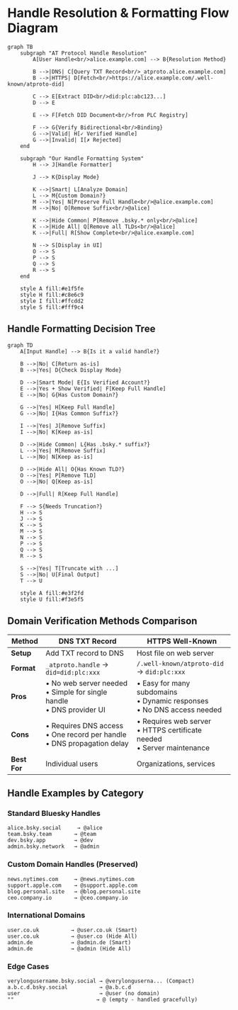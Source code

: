 # Handle Resolution & Formatting Flow Diagram

```mermaid
graph TB
    subgraph "AT Protocol Handle Resolution"
        A[User Handle<br/>alice.example.com] --> B{Resolution Method}
        
        B -->|DNS| C[Query TXT Record<br/>_atproto.alice.example.com]
        B -->|HTTPS| D[Fetch<br/>https://alice.example.com/.well-known/atproto-did]
        
        C --> E[Extract DID<br/>did:plc:abc123...]
        D --> E
        
        E --> F[Fetch DID Document<br/>from PLC Registry]
        
        F --> G{Verify Bidirectional<br/>Binding}
        G -->|Valid| H[✓ Verified Handle]
        G -->|Invalid| I[✗ Rejected]
    end
    
    subgraph "Our Handle Formatting System"
        H --> J[Handle Formatter]
        
        J --> K{Display Mode}
        
        K -->|Smart| L[Analyze Domain]
        L --> M{Custom Domain?}
        M -->|Yes| N[Preserve Full Handle<br/>@alice.example.com]
        M -->|No| O[Remove Suffix<br/>@alice]
        
        K -->|Hide Common| P[Remove .bsky.* only<br/>@alice]
        K -->|Hide All| Q[Remove all TLDs<br/>@alice]
        K -->|Full| R[Show Complete<br/>@alice.example.com]
        
        N --> S[Display in UI]
        O --> S
        P --> S
        Q --> S
        R --> S
    end
    
    style A fill:#e1f5fe
    style H fill:#c8e6c9
    style I fill:#ffcdd2
    style S fill:#fff9c4
```

## Handle Formatting Decision Tree

```mermaid
graph TD
    A[Input Handle] --> B{Is it a valid handle?}
    
    B -->|No| C[Return as-is]
    B -->|Yes| D{Check Display Mode}
    
    D -->|Smart Mode| E{Is Verified Account?}
    E -->|Yes + Show Verified| F[Keep Full Handle]
    E -->|No| G{Has Custom Domain?}
    
    G -->|Yes| H[Keep Full Handle]
    G -->|No| I{Has Common Suffix?}
    
    I -->|Yes| J[Remove Suffix]
    I -->|No| K[Keep as-is]
    
    D -->|Hide Common| L{Has .bsky.* suffix?}
    L -->|Yes| M[Remove Suffix]
    L -->|No| N[Keep as-is]
    
    D -->|Hide All| O{Has Known TLD?}
    O -->|Yes| P[Remove TLD]
    O -->|No| Q[Keep as-is]
    
    D -->|Full| R[Keep Full Handle]
    
    F --> S{Needs Truncation?}
    H --> S
    J --> S
    K --> S
    M --> S
    N --> S
    P --> S
    Q --> S
    R --> S
    
    S -->|Yes| T[Truncate with ...]
    S -->|No| U[Final Output]
    T --> U
    
    style A fill:#e3f2fd
    style U fill:#f3e5f5
```

## Domain Verification Methods Comparison

| Method | DNS TXT Record | HTTPS Well-Known |
|--------|----------------|------------------|
| **Setup** | Add TXT record to DNS | Host file on web server |
| **Format** | `_atproto.handle` → `did=did:plc:xxx` | `/.well-known/atproto-did` → `did:plc:xxx` |
| **Pros** | • No web server needed<br/>• Simple for single handle<br/>• DNS provider UI | • Easy for many subdomains<br/>• Dynamic responses<br/>• No DNS access needed |
| **Cons** | • Requires DNS access<br/>• One record per handle<br/>• DNS propagation delay | • Requires web server<br/>• HTTPS certificate needed<br/>• Server maintenance |
| **Best For** | Individual users | Organizations, services |

## Handle Examples by Category

### Standard Bluesky Handles
```
alice.bsky.social     → @alice
team.bsky.team       → @team  
dev.bsky.app         → @dev
admin.bsky.network   → @admin
```

### Custom Domain Handles (Preserved)
```
news.nytimes.com     → @news.nytimes.com
support.apple.com    → @support.apple.com
blog.personal.site   → @blog.personal.site
ceo.company.io       → @ceo.company.io
```

### International Domains
```
user.co.uk          → @user.co.uk (Smart)
user.co.uk          → @user.co (Hide All)
admin.de            → @admin.de (Smart)
admin.de            → @admin (Hide All)
```

### Edge Cases
```
verylongusername.bsky.social → @verylonguserna... (Compact)
a.b.c.d.bsky.social          → @a.b.c.d
user                         → @user (no domain)
""                          → @ (empty - handled gracefully)
``` 